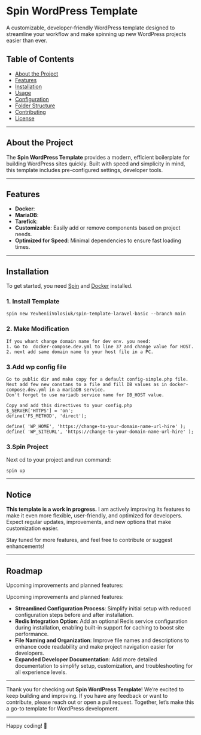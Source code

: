 # Spin WordPress Template

A customizable, developer-friendly WordPress template designed to streamline your workflow and make spinning up new WordPress projects easier than ever.

## Table of Contents

- [About the Project](#about-the-project)
- [Features](#features)
- [Installation](#installation)
- [Usage](#usage)
- [Configuration](#configuration)
- [Folder Structure](#folder-structure)
- [Contributing](#contributing)
- [License](#license)

---

## About the Project

The **Spin WordPress Template** provides a modern, efficient boilerplate for building WordPress sites quickly. Built with speed and simplicity in mind, this template includes pre-configured settings, developer tools.

---

## Features

- **Docker**: 
- **MariaDB**: 
- **Tarefick**: 
- **Customizable**: Easily add or remove components based on project needs.
- **Optimized for Speed**: Minimal dependencies to ensure fast loading times.

---

## Installation

To get started, you need [Spin](https://serversideup.net/open-source/spin/docs) and [Docker](https://docs.docker.com/engine/install/) installed.

### 1. Install Template

```
spin new YevheniiVolosiuk/spin-template-laravel-basic --branch main
```
### 2. Make Modification
```
If you whant change domain name for dev env. you need:
1. Go to  docker-compose.dev.yml to line 37 and change value for HOST. 
2. next add same domain name to your host file in a PC.
```
### 3.Add wp config file
```
Go to public dir and make copy for a default config-simple.php file.
Next add few new constans to a file and fill DB values as in docker-compose.dev.yml in a mariaDB service.
Don't forget to use mariadb service name for DB_HOST value.

Copy and add this directives to your config.php
$_SERVER['HTTPS'] = 'on';
define('FS_METHOD', 'direct');

define( 'WP_HOME', 'https://change-to-your-domain-name-url-hire' );
define( 'WP_SITEURL', 'https://change-to-your-domain-name-url-hire' );
```
### 3.Spin Project
Next cd to your project and run command:
```
spin up
```

---

## Notice

**This template is a work in progress.** I am actively improving its features to make it even more flexible, user-friendly, and optimized for developers. Expect regular updates, improvements, and new options that make customization easier.

Stay tuned for more features, and feel free to contribute or suggest enhancements!

---

## Roadmap

Upcoming improvements and planned features:

Upcoming improvements and planned features:

- **Streamlined Configuration Process**: Simplify initial setup with reduced configuration steps before and after installation.
- **Redis Integration Option**: Add an optional Redis service configuration during installation, enabling built-in support for caching to boost site performance.
- **File Naming and Organization**: Improve file names and descriptions to enhance code readability and make project navigation easier for developers.
- **Expanded Developer Documentation**: Add more detailed documentation to simplify setup, customization, and troubleshooting for all experience levels.

---

Thank you for checking out **Spin WordPress Template**! We’re excited to keep building and improving. If you have any feedback or want to contribute, please reach out or open a pull request. Together, let’s make this a go-to template for WordPress development.

---

Happy coding! 🚀
